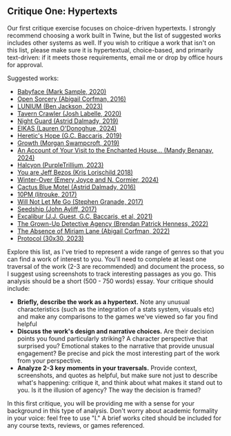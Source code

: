 ## Critique One: Hypertexts

Our first critique exercise focuses on choice-driven hypertexts. I strongly recommend choosing a work built in Twine, but the list of suggested works includes other systems as well. If you wish to critique a work that isn't on this list, please make sure it is hypertextual, choice-based, and primarily text-driven: if it meets those requirements, email me or drop by office hours for approval.

Suggested works:

- [Babyface (Mark Sample, 2020)](https://samplereality.itch.io/babyface)
- [Open Sorcery (Abigail Corfman, 2016)](https://ifdb.org/viewgame?id=hslgyznv9n2hou7k)
- [LUNIUM (Ben Jackson, 2023)](https://radiosity01.itch.io/lunium)
- [Tavern Crawler (Josh Labelle, 2020)](https://ifdb.org/viewgame?id=4bddum51nb6c568t)
- [Night Guard (Astrid Dalmady, 2019)](https://astriddalmady.com/nightguard.html)
- [EIKAS (Lauren O'Donoghue, 2024)](https://ifdb.org/viewgame?id=kec7uq13wlu3u8tj)
- [Heretic's Hope (G.C. Baccaris, 2019)](https://gcbaccaris.itch.io/heretic)
- [Growth (Morgan Swampcroft, 2019)](https://swampcroft.itch.io/growth)
- [An Account of Your Visit to the Enchanted House... (Mandy Benanav, 2024)](https://ifdb.org/viewgame?id=qu1evcvkwx0pug7)
- [Halcyon (PurpleTrillium, 2023)](https://purpletrillium.itch.io/halcyon)
- [You are Jeff Bezos (Kris Lorischild 2018)](https://direkris.itch.io/you-are-jeff-bezos)
- [Winter-Over (Emery Joyce and N. Cormier, 2024)](https://ifdb.org/viewgame?id=uqn7k9tnwic57fal)
- [Cactus Blue Motel (Astrid Dalmady, 2016)](https://astriddalmady.com/cactusblue.html)
- [10PM (litrouke, 2017)](https://litrouke.itch.io/10pm)
- [Will Not Let Me Go (Stephen Granade, 2017)](https://ifdb.org/viewgame?id=67r2qc21m5nzexv1)
- [Seedship (John Ayliff, 2017)](https://ifdb.org/viewgame?id=d8vc24jntql44fe)
- [Excalibur (J.J. Guest, G.C. Baccaris, et al, 2021)](https://j-j-guest.itch.io/excalibur)
- [The Grown-Up Detective Agency (Brendan Patrick Henness, 2022)](https://ifdb.org/viewgame?id=4bddum51nb6c568t)
- [The Absence of Miriam Lane (Abigail Corfman, 2022)](https://ifdb.org/viewgame?id=2glbsr1n5uevrnhs)
- [Protocol (30x30, 2023)](https://30x30.itch.io/protocol)
  
Explore this list, as I've tried to represent a wide range of genres so that you can find a work of interest to you. You'll need to complete at least one traversal of the work (2-3 are recommended) and document the process, so I suggest using screenshots to track interesting passages as you go. This analysis should be a short (500 - 750 words) essay. Your critique should include:

- **Briefly, describe the work as a hypertext.** Note any unusual characteristics (such as the integration of a stats system, visuals etc) and make any comparisons to the games we've viewed so far you find helpful
- **Discuss the work's design and narrative choices.** Are their decision points you found particularly striking? A character perspective that surprised you? Emotional stakes to the narrative that provide unusual engagement? Be precise and pick the most interesting part of the work from your perspective.
- **Analyze 2-3 key moments in your traversals.** Provide context, screenshots, and quotes as helpful, but make sure not just to describe what's happening: critique it, and think about what makes it stand out to you. Is it the illusion of agency? The way the decision is framed? 

In this first critique, you will be providing me with a sense for your background in this type of analysis. Don't worry about academic formality in your voice: feel free to use "I." A brief works cited should be included for any course texts, reviews, or games referenced.